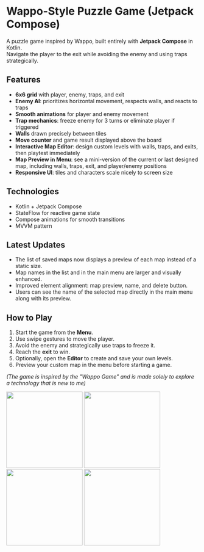 # Wappo-Style Puzzle Game (Jetpack Compose)

A puzzle game inspired by Wappo, built entirely with **Jetpack Compose** in Kotlin.  
Navigate the player to the exit while avoiding the enemy and using traps strategically.

## Features

- **6x6 grid** with player, enemy, traps, and exit
- **Enemy AI**: prioritizes horizontal movement, respects walls, and reacts to traps
- **Smooth animations** for player and enemy movement
- **Trap mechanics**: freeze enemy for 3 turns or eliminate player if triggered
- **Walls** drawn precisely between tiles
- **Move counter** and game result displayed above the board
- **Interactive Map Editor**: design custom levels with walls, traps, and exits, then playtest immediately
- **Map Preview in Menu**: see a mini-version of the current or last designed map, including walls, traps, exit, and player/enemy positions
- **Responsive UI**: tiles and characters scale nicely to screen size

## Technologies

- Kotlin + Jetpack Compose
- StateFlow for reactive game state
- Compose animations for smooth transitions
- MVVM pattern

## Latest Updates

- The list of saved maps now displays a preview of each map instead of a static size.  
- Map names in the list and in the main menu are larger and visually enhanced.  
- Improved element alignment: map preview, name, and delete button.  
- Users can see the name of the selected map directly in the main menu along with its preview.

## How to Play

1. Start the game from the **Menu**.
2. Use swipe gestures to move the player.
3. Avoid the enemy and strategically use traps to freeze it.
4. Reach the **exit** to win.
5. Optionally, open the **Editor** to create and save your own levels.
6. Preview your custom map in the menu before starting a game.

*(The game is inspired by the "Wappo Game" and is made solely to explore a technology that is new to me)*

<img src="https://github.com/CNJerry-IvanovVyacheslav/Wappo_game/blob/master/photo_3_2025-09-19_12-43-47.jpg" width="200">    <img src="https://github.com/CNJerry-IvanovVyacheslav/Wappo_game/blob/master/photo_2_2025-09-19_12-43-47.jpg" width="200">        <img src="https://github.com/CNJerry-IvanovVyacheslav/Wappo_game/blob/master/photo_1_2025-09-19_12-43-47.jpg" width="200"> <img src="https://github.com/CNJerry-IvanovVyacheslav/Wappo_game/blob/master/photo_2025-09-22_11-01-37.jpg" width="200">

